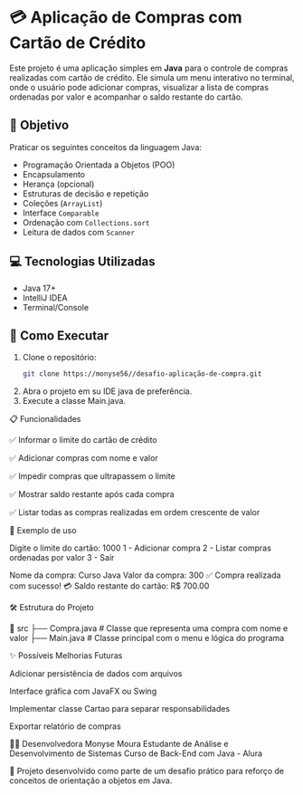 # 💳 Aplicação de Compras com Cartão de Crédito

Este projeto é uma aplicação simples em **Java** para o controle de compras realizadas com cartão de crédito. Ele simula um menu interativo no terminal, onde o usuário pode adicionar compras, visualizar a lista de compras ordenadas por valor e acompanhar o saldo restante do cartão.

## 🧠 Objetivo

Praticar os seguintes conceitos da linguagem Java:

- Programação Orientada a Objetos (POO)
- Encapsulamento
- Herança (opcional)
- Estruturas de decisão e repetição
- Coleções (`ArrayList`)
- Interface `Comparable`
- Ordenação com `Collections.sort`
- Leitura de dados com `Scanner`

## 💻 Tecnologias Utilizadas

- Java 17+
- IntelliJ IDEA 
- Terminal/Console

## 🚀 Como Executar

1. Clone o repositório:
   ```bash
   git clone https://monyse56//desafio-aplicação-de-compra.git
2. Abra o projeto em su IDE java de preferência.
3. Execute a classe Main.java.

📋 Funcionalidades

✅ Informar o limite do cartão de crédito

✅ Adicionar compras com nome e valor

✅ Impedir compras que ultrapassem o limite

✅ Mostrar saldo restante após cada compra

✅ Listar todas as compras realizadas em ordem crescente de valor

📌 Exemplo de uso

Digite o limite do cartão: 1000
1 - Adicionar compra
2 - Listar compras ordenadas por valor
3 - Sair

Nome da compra: Curso Java
Valor da compra: 300
✅ Compra realizada com sucesso!
💳 Saldo restante do cartão: R$ 700.00

🛠 Estrutura do Projeto

📁 src
├── Compra.java        # Classe que representa uma compra com nome e valor
├── Main.java          # Classe principal com o menu e lógica do programa

✨ Possíveis Melhorias Futuras

Adicionar persistência de dados com arquivos

Interface gráfica com JavaFX ou Swing

Implementar classe Cartao para separar responsabilidades

Exportar relatório de compras

👩‍💻 Desenvolvedora
Monyse Moura
Estudante de Análise e Desenvolvimento de Sistemas
Curso de Back-End com Java - Alura


📌 Projeto desenvolvido como parte de um desafio prático para reforço de conceitos de orientação a objetos em Java.

